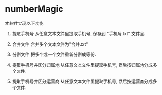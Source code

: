# numberMagic 
本软件实现以下功能
1. 提取手机号
从任意文本文件里提取手机号, 保存到 "手机号.txt" 文件里.

1. 合并文件
合并多个文本文件为"合并.txt"

1. 分割文件
把多个或一个文件重新分割成等份.

1. 提取手机号并区分归属地
从任意文本文件里提取手机号, 然后按归属地分成多个文件.

1. 提取手机号并区分运营商
从任意文本文件里提取手机号, 然后按运营商分成多个文件.